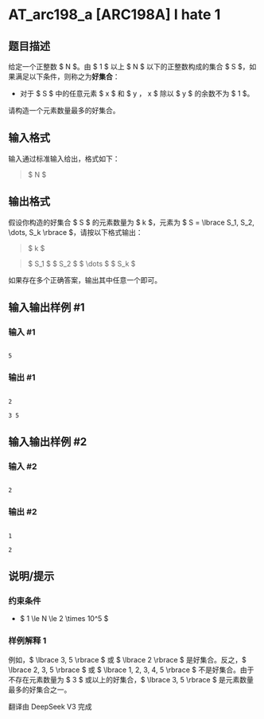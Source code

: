 # AT_arc198_a [ARC198A] I hate 1

## 题目描述

[problemUrl]: https://atcoder.jp/contests/arc198/tasks/arc198_a

给定一个正整数 $ N $。由 $ 1 $ 以上 $ N $ 以下的正整数构成的集合 $ S $，如果满足以下条件，则称之为**好集合**：

- 对于 $ S $ 中的任意元素 $ x $ 和 $ y $，$ x $ 除以 $ y $ 的余数不为 $ 1 $。

请构造一个元素数量最多的好集合。

## 输入格式

输入通过标准输入给出，格式如下：

> $ N $

## 输出格式

假设你构造的好集合 $ S $ 的元素数量为 $ k $，元素为 $ S = \lbrace S_1, S_2, \dots, S_k \rbrace $，请按以下格式输出：

> $ k $  
> $ S_1 $ $ S_2 $ $ \dots $ $ S_k $

如果存在多个正确答案，输出其中任意一个即可。

## 输入输出样例 #1

### 输入 #1

```
5
```

### 输出 #1

```
2
3 5
```

## 输入输出样例 #2

### 输入 #2

```
2
```

### 输出 #2

```
1
2
```

## 说明/提示

### 约束条件

- $ 1 \le N \le 2 \times 10^5 $

### 样例解释 1

例如，$ \lbrace 3, 5 \rbrace $ 或 $ \lbrace 2 \rbrace $ 是好集合。反之，$ \lbrace 2, 3, 5 \rbrace $ 或 $ \lbrace 1, 2, 3, 4, 5 \rbrace $ 不是好集合。由于不存在元素数量为 $ 3 $ 或以上的好集合，$ \lbrace 3, 5 \rbrace $ 是元素数量最多的好集合之一。

翻译由 DeepSeek V3 完成